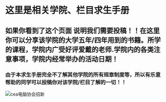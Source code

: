 # 这里是相关学院、栏目求生手册
## 如果你看到了这个页面 **说明我们需要投稿**！！在这里 你可以分享该学院的大学五年/四年用到的书籍。所学的课程，学院内广受好评爱戴的老师.学院内的各类注意事项，学院内经常举办的活动日期！
### 由于本求生手册完全不了解其他学院的所有规章制度等，所以有乐意帮助的同学可以投稿你对该学院/栏目了解的一切！！

![cea电脑协会招新](cea.jpg "cea迎新 qq 群")